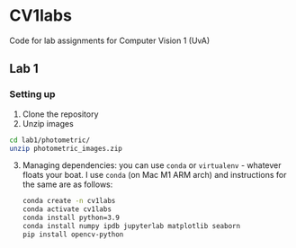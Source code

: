 # CV1labs
Code for lab assignments for Computer Vision 1 (UvA)


## Lab 1

### Setting up

1. Clone the repository
2. Unzip images
```bash
cd lab1/photometric/
unzip photometric_images.zip
```
3. Managing dependencies: you can use `conda` or `virtualenv` - whatever floats your boat. I use `conda` (on Mac M1 ARM arch) and instructions for the same are as follows:
   ```bash
   conda create -n cv1labs
   conda activate cv1labs
   conda install python=3.9
   conda install numpy ipdb jupyterlab matplotlib seaborn
   pip install opencv-python
   ```
